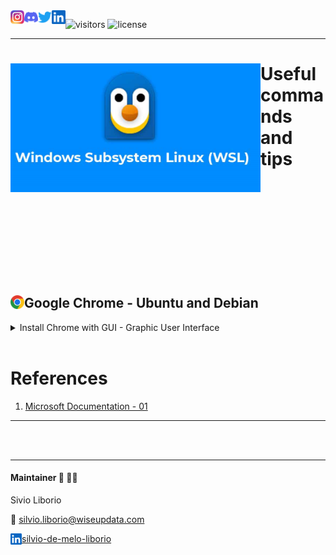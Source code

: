 <a href="https://github.com/wiseupdata/wsl-latest">
  <img align="left" alt="Wise Up Data's Instagram" width="22px" src="https://raw.githubusercontent.com/wiseupdata/wsl-latest/main/assets/instagram.png" />   
</a> 
<a href="https://github.com/wiseupdata/wsl-latest">
  <img align="left" alt="wise Up Data's Discord" width="22px" src="https://raw.githubusercontent.com/wiseupdata/wsl-latest/main/assets/discord.svg" />
</a>
<a href="https://github.com/wiseupdata/wsl-latest">
  <img align="left" alt="wise Up Data | Twitter" width="22px" src="https://raw.githubusercontent.com/wiseupdata/wsl-latest/main/assets/twitter.svg" />
</a>
<a href="https://github.com/wiseupdata/wsl-latest">
  <img align="left" alt="wise Up Data's LinkedIN" width="22px" src="https://raw.githubusercontent.com/wiseupdata/wsl-latest/main/assets/linkedin.svg" />


</a>

![visitors](https://visitor-badge.glitch.me/badge?page_id=wiseupdata.wsl-latest&left_color=green&right_color=black)
![license](https://img.shields.io/github/license/wiseupdata/wsl-latest)

---

<a name="readme-top"></a>

<h1>
<img align="left" alt="DP-203" src="https://raw.githubusercontent.com/wiseupdata/wsl-latest/main/assets/20230402_120516_image.png" width="400" />

# Useful commands and tips

</h1>

<br>
<br>
<br>
<br>
<br>
<br>
<br>
<br>
<br>

## Google Chrome - Ubuntu and Debian <img align="left" alt="wise Up Data | CHrome" width="22px" src="https://raw.githubusercontent.com/wiseupdata/wsl-latest/main/assets/chrome.png" />

<details>
<summary>
    Install Chrome with GUI - Graphic User Interface 
</summary>

### Update the wsl

> run the command as powershell adm.

```
wsl --update
wsl --shutdown
```

### Let's install the Chrome 🚀️

> update your distr

```
sudo apt update
```

> install - Run the following commands one by one.

```
cd /tmp
sudo wget https://dl.google.com/linux/direct/google-chrome-stable_current_amd64.deb
```

> Ignore errors messages in next step, just run!

```
sudo dpkg -i google-chrome-stable_current_amd64.deb
```

> keep the installation

```
sudo apt install --fix-broken -y
sudo dpkg -i google-chrome-stable_current_amd64.deb
```

### lauch and have fun! ❤️

```
google-chrome
```


<div align="center">
  <video src="https://github.com/wiseupdata/wsl-latest/blob/main/assets/result.mp4" width=400/>
<div/>



> launch without blocking the terminal
```
nohup google-chrome www.google.com > /dev/null &
```

> let's create a shorcut!
```
cp ~/.bashrc ~/.bashrc-backup
echo "alias google='nohup google-chrome www.google.com > /dev/null &'" >> ~/.bashrc
source ~/.bashrc
```

> test it!
```
google
```

</details>

<br>

# References

1. [Microsoft Documentation - 01](https://learn.microsoft.com/en-us/windows/wsl/tutorials/gui-apps)

---

<br>
<br>




---

#### Maintainer 🤗 👨‍💻

Sivio Liborio

📧 silvio.liborio@wiseupdata.com

<a href="https://www.linkedin.com/in/silvio-de-melo-liborio">silvio-de-melo-liborio <img align="left" alt="LinkedIN" width="18px" src="https://raw.githubusercontent.com/wiseupdata/wsl-latest/main/assets/linkedin.svg" />
</a>
